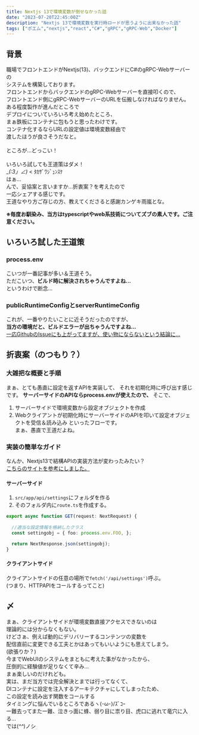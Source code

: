 ```yaml
---
title: Nextjs 13で環境変数が倒せなかった話
date: "2023-07-20T22:45:00Z"
description: "Nextjs 13で環境変数を実行時ロードが思うように出来なかった話"
tags: ["ポエム","nextjs","react","C#","gRPC","gRPC-Web","Docker"]
---
```

## 背景
職場でフロントエンドがNextjs(13)、バックエンドにC#のgRPC-Webサーバーの   
システムを構築しております。   
フロントエンドからバックエンドのgRPC-Webサーバーを直接叩くので、   
フロントエンド側にgRPC-WebサーバーのURLを伝搬しなければなりません。   
ある程度製作が進んだところで   
デプロイについていろいろ考え始めたところ、    
まぁ鉄板にコンテナに包もうと思ったわけです。   
コンテナ化するならURLの設定値は環境変数経由で   
渡したほうが良さそうだなと。   
<br/>
ところが...どっこい！   
<br/>
いろいろ試しても王道策はダメ！   
 __(:3」∠)_ < ﾀｶｻﾞﾜｼﾞｭﾝｽｹ   
はぁ...   
んで、妥協案と言いますか...折衷案？を考えたので   
一応シェアする感じです。    
王道なやり方ご存じの方、教えてくださると感謝カンゲキ雨嵐とな。

**※毎度お馴染み、当方はtypescriptやweb系技術についてズブの素人です。ご注意ください。**


## いろいろ試した王道策
### process.env
こいつが一番記事が多い＆王道そう。   
ただこいつ、**ビルド時に解決されちゃうんですよね...**   
というわけで断念...   

### publicRuntimeConfigとserverRuntimeConfig
これが、一番やりたいことに近そうだったのですが、   
**当方の環境だと、ビルドエラーが出ちゃうんですよね...**   
[一応GithubのIssueにも上がってますが、使い物にならないという結論に...](https://github.com/vercel/next.js/issues/19910)   

## 折衷案（のつもり？）
### 大雑把な概要と手順
まぁ、とても愚直に設定を返すAPIを実装して、
それを初期化時に呼び出す感じです。
**サーバーサイドのAPIならprocess.envが使えたので、**
そこで、
  1. サーバーサイドで環境変数から設定オブジェクトを作成
  2. Webクライアントが初期化時にサーバーサイドのAPIを叩いて設定オブジェクトを受信＆読み込み
といったフローです。   
まぁ、愚直で王道だよね。

### 実装の簡単なガイド
なんか、Nextjs13で結構APIの実装方法が変わったみたい？   
[こちらのサイトを参考にしました。](https://codevoweb.com/build-a-simple-api-in-next-js-13-app-directory/)   
#### サーバーサイド
1. `src/app/api/settings`にフォルダを作る
2. そのフォルダ内に`route.ts`を作成する。
``` typescript:title=route.ts
export async function GET(request: NextRequest) {
  
  //適当な設定情報を格納したクラス
  const settingobj = { foo: process.env.FOO, };

  return NextResponse.json(settingobj);
}
```
#### クライアントサイド
クライアントサイドの任意の場所で`fetch('/api/settings')`呼ぶ。   
(つまり、HTTPAPIをコールするってこと)

## 〆
まぁ、クライアントサイドが環境変数直接アクセスできないのは   
理論的には分からなくもない。   
けどさぁ、例えば動的にデリバリーするコンテンツの変数を   
配信直前に変更できる工夫とかはあってもいいようにも思えてしまう。   
(欲張りか？)   
今までWebUIのシステムをまともに考えた事がなかったから、   
圧倒的に経験値が足りなくて辛み...   
まぁ楽しいのだけれども。   
実は、まだ当方では完全解決とまでは行ってなくて、   
DIコンテナに設定を注入するアーキテクチャにしてしまったため、   
この設定を読み出す関数をコールする   
タイミングに悩んでいるところであるヽ(･ω･)/ｽﾞｺｰ   
一難去ってまた一難、泣きっ面に蜂、弱り目に祟り目、虎口に逃れて竜穴に入る...   
では(*^^*)ノシ   
